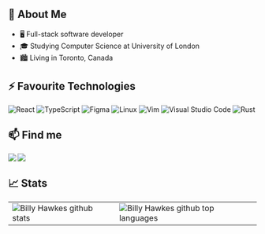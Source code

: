 ## 👋 About Me
- 🖥️ Full-stack software developer
- 🎓 Studying Computer Science at University of London
- 🏙️ Living in Toronto, Canada

## ⚡ Favourite Technologies
![React](https://img.shields.io/badge/react-%2320232a.svg?style=for-the-badge&logo=react&logoColor=%2361DAFB)
![TypeScript](https://img.shields.io/badge/typescript-%23007ACC.svg?style=for-the-badge&logo=typescript&logoColor=white)
![Figma](https://img.shields.io/badge/figma-%23F24E1E.svg?style=for-the-badge&logo=figma&logoColor=white)
![Linux](https://img.shields.io/badge/Linux-FCC624?style=for-the-badge&logo=linux&logoColor=black)
![Vim](https://img.shields.io/badge/VIM-%2311AB00.svg?style=for-the-badge&logo=vim&logoColor=white)
![Visual Studio Code](https://img.shields.io/badge/Visual%20Studio%20Code-0078d7.svg?style=for-the-badge&logo=visual-studio-code&logoColor=white)
![Rust](https://img.shields.io/badge/rust-%23000000.svg?style=for-the-badge&logo=rust&logoColor=white)

## 📫 Find me
[<img src="https://img.icons8.com/fluency/48/000000/linkedin.png"/>][linkedin]
[<img align="left" src="https://img.icons8.com/fluency/48/000000/twitter.png"/>][twitter]

## 📈 Stats

<table>
  <tr>
    <td>
        <img alt="Billy Hawkes github stats" src="https://github-readme-stats.vercel.app/api?username=billyhawkes&show_icons=true">
    </td>
    <td>
        <img alt="Billy Hawkes github top languages" src="https://github-readme-stats.vercel.app/api/top-langs/?username=billyhawkes&layout=compact">
    </td>
  </tr>
</table>

[twitter]: https://twitter.com/hawkes_billy
[linkedin]: https://www.linkedin.com/in/billy-hawkes/
